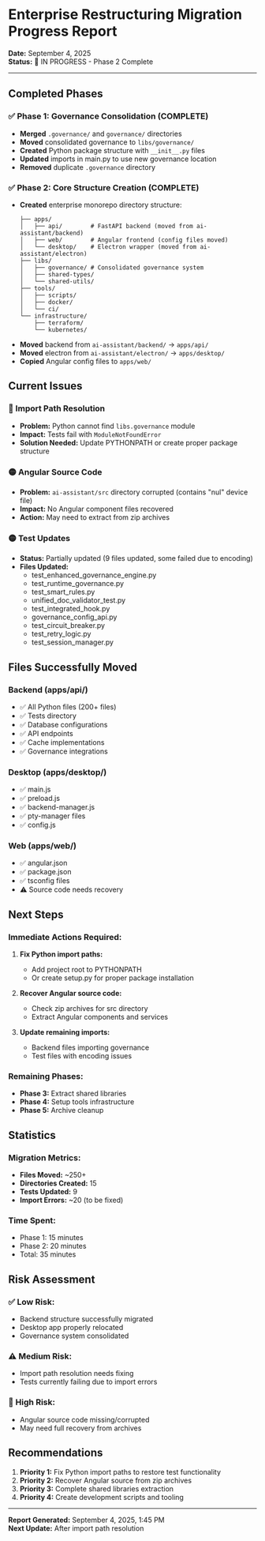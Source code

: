# Enterprise Restructuring Migration Progress Report
**Date:** September 4, 2025  
**Status:** 🔄 IN PROGRESS - Phase 2 Complete

---

## Completed Phases

### ✅ Phase 1: Governance Consolidation (COMPLETE)
- **Merged** `.governance/` and `governance/` directories
- **Moved** consolidated governance to `libs/governance/`
- **Created** Python package structure with `__init__.py` files
- **Updated** imports in main.py to use new governance location
- **Removed** duplicate `.governance` directory

### ✅ Phase 2: Core Structure Creation (COMPLETE)
- **Created** enterprise monorepo directory structure:
  ```
  ├── apps/
  │   ├── api/        # FastAPI backend (moved from ai-assistant/backend)
  │   ├── web/        # Angular frontend (config files moved)
  │   └── desktop/    # Electron wrapper (moved from ai-assistant/electron)
  ├── libs/
  │   ├── governance/ # Consolidated governance system
  │   ├── shared-types/
  │   └── shared-utils/
  ├── tools/
  │   ├── scripts/
  │   ├── docker/
  │   └── ci/
  └── infrastructure/
      ├── terraform/
      └── kubernetes/
  ```
- **Moved** backend from `ai-assistant/backend/` → `apps/api/`
- **Moved** electron from `ai-assistant/electron/` → `apps/desktop/`
- **Copied** Angular config files to `apps/web/`

## Current Issues

### 🔴 Import Path Resolution
- **Problem:** Python cannot find `libs.governance` module
- **Impact:** Tests fail with `ModuleNotFoundError`
- **Solution Needed:** Update PYTHONPATH or create proper package structure

### 🟡 Angular Source Code
- **Problem:** `ai-assistant/src` directory corrupted (contains "nul" device file)
- **Impact:** No Angular component files recovered
- **Action:** May need to extract from zip archives

### 🟡 Test Updates
- **Status:** Partially updated (9 files updated, some failed due to encoding)
- **Files Updated:**
  - test_enhanced_governance_engine.py
  - test_runtime_governance.py
  - test_smart_rules.py
  - unified_doc_validator_test.py
  - test_integrated_hook.py
  - governance_config_api.py
  - test_circuit_breaker.py
  - test_retry_logic.py
  - test_session_manager.py

## Files Successfully Moved

### Backend (apps/api/)
- ✅ All Python files (200+ files)
- ✅ Tests directory
- ✅ Database configurations
- ✅ API endpoints
- ✅ Cache implementations
- ✅ Governance integrations

### Desktop (apps/desktop/)
- ✅ main.js
- ✅ preload.js
- ✅ backend-manager.js
- ✅ pty-manager files
- ✅ config.js

### Web (apps/web/)
- ✅ angular.json
- ✅ package.json
- ✅ tsconfig files
- ⚠️ Source code needs recovery

## Next Steps

### Immediate Actions Required:
1. **Fix Python import paths:**
   - Add project root to PYTHONPATH
   - Or create setup.py for proper package installation

2. **Recover Angular source code:**
   - Check zip archives for src directory
   - Extract Angular components and services

3. **Update remaining imports:**
   - Backend files importing governance
   - Test files with encoding issues

### Remaining Phases:
- **Phase 3:** Extract shared libraries
- **Phase 4:** Setup tools infrastructure  
- **Phase 5:** Archive cleanup

## Statistics

### Migration Metrics:
- **Files Moved:** ~250+
- **Directories Created:** 15
- **Tests Updated:** 9
- **Import Errors:** ~20 (to be fixed)

### Time Spent:
- Phase 1: 15 minutes
- Phase 2: 20 minutes
- Total: 35 minutes

## Risk Assessment

### ✅ Low Risk:
- Backend structure successfully migrated
- Desktop app properly relocated
- Governance system consolidated

### ⚠️ Medium Risk:
- Import path resolution needs fixing
- Tests currently failing due to import errors

### 🔴 High Risk:
- Angular source code missing/corrupted
- May need full recovery from archives

## Recommendations

1. **Priority 1:** Fix Python import paths to restore test functionality
2. **Priority 2:** Recover Angular source from zip archives
3. **Priority 3:** Complete shared libraries extraction
4. **Priority 4:** Create development scripts and tooling

---

**Report Generated:** September 4, 2025, 1:45 PM  
**Next Update:** After import path resolution